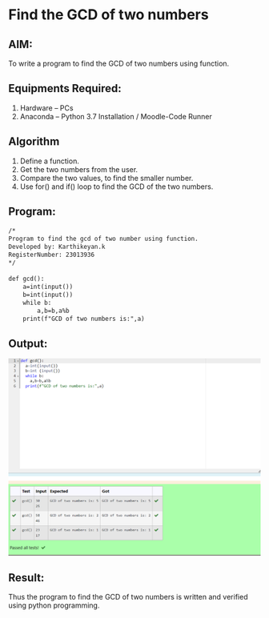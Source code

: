 # Find the GCD of two numbers

## AIM:
To write a program to find the GCD of two numbers using function.

## Equipments Required:
1. Hardware – PCs
2. Anaconda – Python 3.7 Installation / Moodle-Code Runner

## Algorithm
1. Define a function.
2. Get the two numbers from the user.
3. Compare the two values, to find the smaller number.
4. Use for() and if() loop to find the GCD of the two numbers.

## Program:
```
/*
Program to find the gcd of two number using function.
Developed by: Karthikeyan.k
RegisterNumber: 23013936 
*/

def gcd():
    a=int(input())
    b=int(input())
    while b:
        a,b=b,a%b
    print(f"GCD of two numbers is:",a)

```

## Output:
![Alt text](<Screenshot 2023-11-30 000016.png>)

## Result:
Thus the program to find the GCD of two numbers is written and verified using python programming.
